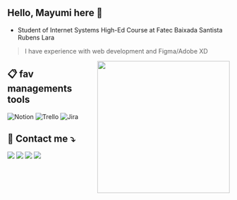 ## Hello, <strong>Mayumi</strong> here 💜

- Student of Internet Systems High-Ed Course at Fatec Baixada Santista Rubens Lara
> 
> I have experience with web development and Figma/Adobe XD
> 

<img align="right" width="300" src="https://i2.wp.com/allhtaccess.info/wp-content/uploads/2018/03/programming.gif?fit=1281%2C716&ssl=1" />

<!-- ## 💻 Techs: 

![JavaScript](https://img.shields.io/badge/javascript-%23323330.svg?style=for-the-badge&logo=javascript&logoColor=%23F7DF1E) 
![TypeScript](https://img.shields.io/badge/typescript-%23007ACC.svg?style=for-the-badge&logo=typescript&logoColor=white) 
![HTML5](https://img.shields.io/badge/html5-%23E34F26.svg?style=for-the-badge&logo=html5&logoColor=white) 
![CSS3](https://img.shields.io/badge/css3-%231572B6.svg?style=for-the-badge&logo=css3&logoColor=white) 
![React](https://img.shields.io/badge/react-%2320232a.svg?style=for-the-badge&logo=react&logoColor=%2361DAFB)
![Angular](https://img.shields.io/badge/Angular-DD0031?style=for-the-badge&logo=angular&logoColor=white)
![MUI MATERIAl](https://img.shields.io/badge/MUI-%230081CB.svg?style=for-the-badge&logo=material-ui&logoColor=white)
![Styled Components](https://img.shields.io/badge/styled--components-DB7093?style=for-the-badge&logo=styled-components&logoColor=white) 
![Bootstrap](https://img.shields.io/badge/Bootstrap-563D7C?style=for-the-badge&logo=bootstrap&logoColor=white)
![Postman](https://img.shields.io/badge/Postman-FF6C37?style=for-the-badge&logo=postman&logoColor=white)
![Mysql](https://img.shields.io/badge/MySQL-00000F?style=for-the-badge&logo=mysql&logoColor=white)
<br>
-->

 ## 📋 fav managements tools

![Notion](https://img.shields.io/badge/Notion-%23000000.svg?style=for-the-badge&logo=notion&logoColor=white) 
![Trello](https://img.shields.io/badge/Trello-%23026AA7.svg?style=for-the-badge&logo=Trello&logoColor=white) 
![Jira](https://img.shields.io/badge/jira-%230A0FFF.svg?style=for-the-badge&logo=jira&logoColor=white)
<br>

<!-- 
## :woman_artist: Design
![Adobe Illustrator](https://img.shields.io/badge/adobeillustrator-%23FF9A00.svg?style=for-the-badge&logo=adobeillustrator&logoColor=white)
![Adobe Photoshop](https://img.shields.io/badge/adobephotoshop-%2331A8FF.svg?style=for-the-badge&logo=adobephotoshop&logoColor=white)
![Adobe XD](https://img.shields.io/badge/Adobe%20XD-470137?style=for-the-badge&logo=Adobe%20XD&logoColor=#FF61F6)
![Figma](https://img.shields.io/badge/figma-%23F24E1E.svg?style=for-the-badge&logo=figma&logoColor=white)
![Canva](https://img.shields.io/badge/Canva-%2300C4CC.svg?&style=for-the-badge&logo=Canva&logoColor=white)
<br>
-->

 ## 💌 Contact me ⤵️

<p align="left">
  <a href="mailto:mayuminascimento9@gmail.com" alt="Gmail">
  <img src="https://img.shields.io/badge/-Gmail-FF0000?style=flat-square&labelColor=FF0000&logo=gmail&logoColor=white&link=LINK-DO-SEU-GMAIL" /></a>

  <a href="https://www.linkedin.com/in/mayumi-nascimento-5014401a6/?lipi=urn%3Ali%3Apage%3Ad_flagship3_people_connections%3B3AM6fvY0TE2kWCGrdYDY%2FQ%3D%3D" alt="LinkedIn">
  <img src="https://img.shields.io/badge/-Linkedin-0e76a8?style=flat-square&logo=Linkedin&logoColor=white&link=LINK-DO-SEU-LINKEDIN" /></a>

  <a href="https://wa.me/+5513991201320" alt="WhatsApp">
  <img src="https://img.shields.io/badge/-WhatsApp-03A11B?style=flat-square&labelColor=03A11B&logo=whatsapp&logoColor=white&link=API-DO-SEU-WHATSAPP"/></a>

  <a href="https://www.instagram.com/ma_yummi/" alt="Instagram">
  <img src="https://img.shields.io/badge/-Instagram-DF0174?style=flat-square&labelColor=DF0174&logo=instagram&logoColor=white&link=LINK-DO-SEU-INSTAGRAM"/></a>
</p>
